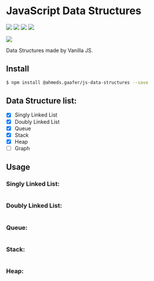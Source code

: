 # JavaScript Data Structures
<p align="">
  <a href="https://www.npmjs.com/package/@ahmeds.gaafer/js-data-structures" target="_blank"><img src="https://img.shields.io/npm/l/@ahmeds.gaafer/js-data-structures"></a>
  <a href="https://www.npmjs.com/package/@ahmeds.gaafer/js-data-structures" target="_blank"><img src="https://img.shields.io/bundlephobia/min/@ahmeds.gaafer/js-data-structures" ></a>
  <a href="https://codeclimate.com/github/ahmedgaafer/JS-Data-Structures"><img src="https://img.shields.io/codeclimate/maintainability-percentage/ahmedgaafer/JS-Data-Structures"></a>
  <a href="https://david-dm.org/ahmedgaafer/js-data-structures" title="dependencies status"><img src="https://david-dm.org/ahmedgaafer/js-data-structures/status.svg?style=flat-square"/></a>
</p>  
<p align="">
  <a href="https://discord.gg/TgVpvUN" target="_blank"><img src="https://img.shields.io/discord/712223278844084275?label=Discord&style=for-the-badge"></a>
</p>


Data Structures made by Vanilla JS.

## Install

```bash
$ npm install @ahmeds.gaafer/js-data-structures --save
```

## Data Structure list:

- [x] Singly Linked List
- [x] Doubly Linked List
- [x] Queue
- [x] Stack
- [x] Heap
- [ ] Graph

## Usage

### Singly Linked List:

```JS
```

### Doubly Linked List:

```JS
```

### Queue:

```JS
```

### Stack:

```JS
```

### Heap:

```JS
```
